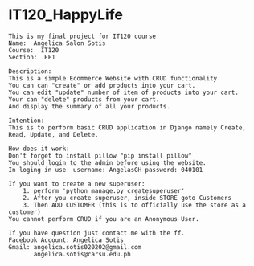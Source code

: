 # IT120_HappyLife

    This is my final project for IT120 course
    Name:  Angelica Salon Sotis
    Course:  IT120
    Section:  EF1
    
    Description: 
    This is a simple Ecommerce Website with CRUD functionality.
    You can can "create" or add products into your cart.
    You can edit "update" number of item of products into your cart.
    Your can "delete" products from your cart.
    And display the summary of all your products.
    
    Intention: 
    This is to perform basic CRUD application in Django namely Create, Read, Update, and Delete.
    
    How does it work:
    Don't forget to install pillow "pip install pillow"
    You should login to the admin before using the website.
    In loging in use  username: AngelasGH password: 040101 
    
    If you want to create a new superuser:
        1. perform 'python manage.py createsuperuser'
        2. After you create superuser, inside STORE goto Customers
        3. Then ADD CUSTOMER (this is to officially use the store as a customer)
    You cannot perform CRUD if you are an Anonymous User.
    
    If you have question just contact me with the ff.
    Facebook Account: Angelica Sotis
    Gmail: angelica.sotis020202@gmail.com
           angelica.sotis@carsu.edu.ph


